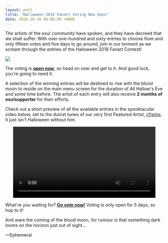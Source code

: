 ```yaml
---
layout: post
title: "Halloween 2018 Fanart Voting Now Open"
date: 2018-10-18 08:00:00 +0000
---
```


The artists of the osu! community have spoken, and they have decreed that we shall suffer. With over one-hundred and sixty entries to choose from and only fifteen votes and five days to go around, join in our torment as we scream through the entries of the Halloween 2018 Fanart Contest!

[![](https://assets.ppy.sh/contests/70/header.jpg)](https://osu.ppy.sh/community/contests/70)

The voting is [**open now**](https://osu.ppy.sh/community/contests/70), so head on over and get to it. And good luck, you're going to need it.

A selection of the winning entries will be destined to rise with the blood moon to reside on the main menu screen for the duration of All Hallow's Eve and some time before. The artist of each entry will also receive **2 months of osu!supporter** for their efforts.

Check out a short preview of all the available entries in the spooktacular video below, set to the dulcet tunes of our very first Featured Artist, [cYsmix](https://osu.ppy.sh/beatmaps/artists/2). It just isn't Halloween without him.

<div align="center">
    <video width="90%" controls>
        <source src="https://assets.ppy.sh/contests/70/halloween2018.mp4" type="video/mp4" preload="none">
        <script>
            var video = document.currentScript.parentElement;
            video.volume = 0.8;
        </script>
    </video>
</div>

What're you waiting for? [**Go vote now!**](https://osu.ppy.sh/community/contests/70) Voting is only open for 5 days, so hop to it!

And ware the coming of the blood moon, for rumour is that something dark looms on the horizon just out of sight...

—Ephemeral
